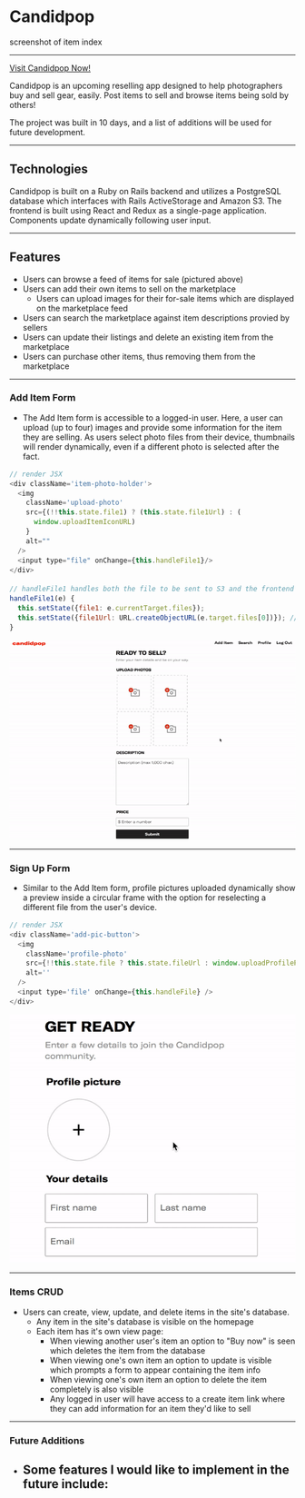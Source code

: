 # Candidpop

screenshot of item index

---

[Visit Candidpop Now!](https://candidpop.herokuapp.com)

Candidpop is an upcoming reselling app designed to help photographers buy and sell gear, easily. Post items to sell and browse items being sold by others!

The project was built in 10 days, and a list of additions will be used for future development.

---

## Technologies

Candidpop is built on a Ruby on Rails backend and utilizes a PostgreSQL database which interfaces with Rails ActiveStorage and Amazon S3. The frontend is built using React and Redux as a single-page application. Components update dynamically following user input.

---

## Features

- Users can browse a feed of items for sale (pictured above)
- Users can add their own items to sell on the marketplace
  - Users can upload images for their for-sale items which are displayed on the marketplace feed
- Users can search the marketplace against item descriptions provied by sellers
- Users can update their listings and delete an existing item from the marketplace
- Users can purchase other items, thus removing them from the marketplace

---

### Add Item Form

- The Add Item form is accessible to a logged-in user. Here, a user can upload (up to four) images and provide some information for the item they are selling. As users select photo files from their device, thumbnails will render dynamically, even if a different photo is selected after the fact.

```javascript
// render JSX
<div className='item-photo-holder'>
  <img
    className='upload-photo'
    src={(!!this.state.file1) ? (this.state.file1Url) : (
      window.uploadItemIconURL)
    }
    alt=""
  />
  <input type="file" onChange={this.handleFile1}/>
</div>

// handleFile1 handles both the file to be sent to S3 and the frontend thumbnail
handleFile1(e) {
  this.setState({file1: e.currentTarget.files});
  this.setState({file1Url: URL.createObjectURL(e.target.files[0])}); // from Egor Egorov @650egor on Medium
}
```

<p width="700" align="center">
  <img src="./app/assets/images/readme_gifs/item_form.gif" width="700">
</p>

---

### Sign Up Form

- Similar to the Add Item form, profile pictures uploaded dynamically show a preview inside a circular frame with the option for reselecting a different file from the user's device.

```javascript
// render JSX
<div className='add-pic-button'>
  <img
    className='profile-photo'
    src={!!this.state.file ? this.state.fileUrl : window.uploadProfilePicURL}
    alt=''
  />
  <input type='file' onChange={this.handleFile} />
</div>
```

<p width="600" align="center">
  <img src="./app/assets/images/readme_gifs/signup_form.gif" width="600">
</p>

---

### Items CRUD

- Users can create, view, update, and delete items in the site's database.
  - Any item in the site's database is visible on the homepage
  - Each item has it's own view page:
    - When viewing another user's item an option to "Buy now" is seen which deletes the item from the database
    - When viewing one's own item an option to update is visible which prompts a form to appear containing the item info
    - When viewing one's own item an option to delete the item completely is also visible
    - Any logged in user will have access to a create item link where they can add information for an item they'd like to sell

---

### Future Additions

- ## Some features I would like to implement in the future include:
